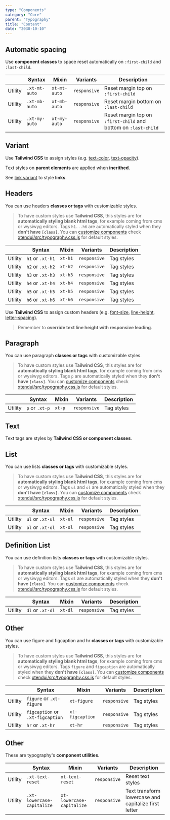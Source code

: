 ```yaml
---
type: "Components"
category: "Core"
parent: "Typography"
title: "Content"
date: "2030-10-10"
---
```


## Automatic spacing

Use **component classes** to space reset automatically on `:first-child` and `:last-child`.

<div class="xt-overflow-sub overflow-y-hidden overflow-x-scroll my-5 xt-my-auto w-full">

|                      | Syntax                          | Mixin            | Variants               | Description                   |
| ----------------------- | ----------------------------------------- | -----------------------------| ----------------------------- | ----------------------------- |
| Utility                  | `.xt-mt-auto`                     | `xt-mt-auto`                | `responsive`                | Reset margin top on `:first-child`            |
| Utility                  | `.xt-mb-auto`                     | `xt-mb-auto`                | `responsive`                | Reset margin bottom on `:last-child`            |
| Utility                  | `.xt-my-auto`                     | `xt-my-auto`                | `responsive`                | Reset margin top on `:first-child` and bottom on `:last-child`            |

</div>

## Variant

Use **Tailwind CSS** to assign styles (e.g. [text-color](https://tailwindcss.com/docs/text-color), [text-opacity](https://tailwindcss.com/docs/text-opacity)).

Text styles on **parent elements** are applied when **inerithed**.

See [link variant](/components/link#variant) to style **links**.

<demo>
  <demoinline src="demos/components/typography/variant">
  </demoinline>
</demo>

## Headers

You can use headers **classes or tags** with customizable styles.

> To have custom styles use **Tailwind CSS**, this styles are for **automatically styling blank html tags**, for example coming from cms or wysiwyg editors. Tags `h1...h6` are automatically styled when they **don't have `[class]`**. You can [customize components](/components/global/preset#customization) check [xtendui/src/typography.css.js](https://github.com/xtendui/xtendui/blob/master/src/typography.css.js) for default styles.

<div class="xt-overflow-sub overflow-y-hidden overflow-x-scroll my-5 xt-my-auto w-full">

|                      | Syntax                          | Mixin            | Variants               | Description                   |
| ----------------------- | ---------------------------- | -----------------| ----------------------------- |----------------------------- |
| Utility                  | `h1` or `.xt-h1`       | `xt-h1`                | `responsive`                | Tag styles            |
| Utility                  | `h2` or `.xt-h2`       | `xt-h2`                | `responsive`                | Tag styles            |
| Utility                  | `h3` or `.xt-h3`       | `xt-h3`                | `responsive`                | Tag styles            |
| Utility                  | `h4` or `.xt-h4`       | `xt-h4`                | `responsive`                | Tag styles            |
| Utility                  | `h5` or `.xt-h5`       | `xt-h5`                | `responsive`                | Tag styles            |
| Utility                  | `h6` or `.xt-h6`       | `xt-h6`                | `responsive`                | Tag styles            |

</div>

<demo>
  <demoinline src="demos/components/typography/headers">
  </demoinline>
</demo>

Use **Tailwind CSS** to assign custom headers (e.g. [font-size](https://tailwindcss.com/docs/font-size), [line-height](https://tailwindcss.com/docs/line-height), [letter-spacing](https://tailwindcss.com/docs/letter-spacing)).

> Remember to **override text line height with responsive leading**.

<demo>
  <demoinline src="demos/components/typography/headers-custom">
  </demoinline>
</demo>

## Paragraph

You can use paragraph **classes or tags** with customizable styles.

> To have custom styles use **Tailwind CSS**, this styles are for **automatically styling blank html tags**, for example coming from cms or wysiwyg editors. Tags `p` are automatically styled when they **don't have `[class]`**. You can [customize components](/components/global/preset#customization) check [xtendui/src/typography.css.js](https://github.com/xtendui/xtendui/blob/master/src/typography.css.js) for default styles.

<div class="xt-overflow-sub overflow-y-hidden overflow-x-scroll my-5 xt-my-auto w-full">

|                      | Syntax                          | Mixin            | Variants               | Description                   |
| ----------------------- | ---------------------------- | -----------------| ----------------------------- |----------------------------- |
| Utility                  | `p` or `.xt-p`       | `xt-p`                | `responsive`                | Tag styles            |

</div>

<demo>
  <demoinline src="demos/components/typography/paragraph">
  </demoinline>
</demo>

## Text

Text tags are styles by **Tailwind CSS or component classes**.

<demo>
  <demoinline src="demos/components/typography/text">
  </demoinline>
</demo>

## List

You can use lists **classes or tags** with customizable styles.

> To have custom styles use **Tailwind CSS**, this styles are for **automatically styling blank html tags**, for example coming from cms or wysiwyg editors. Tags `ul` and `ol` are automatically styled when they **don't have `[class]`**. You can [customize components](/components/global/preset#customization) check [xtendui/src/typography.css.js](https://github.com/xtendui/xtendui/blob/master/src/typography.css.js) for default styles.

<div class="xt-overflow-sub overflow-y-hidden overflow-x-scroll my-5 xt-my-auto w-full">

|                      | Syntax                          | Mixin            | Variants               | Description                   |
| ----------------------- | ---------------------------- | -----------------| ----------------------------- |----------------------------- |
| Utility                  | `ul` or `.xt-ul`       | `xt-ul`                | `responsive`                | Tag styles            |
| Utility                  | `ol` or `.xt-ol`       | `xt-ol`                | `responsive`                | Tag styles            |

</div>

<demo>
  <demoinline src="demos/components/typography/list">
  </demoinline>
</demo>

## Definition List

You can use definition lists **classes or tags** with customizable styles.

> To have custom styles use **Tailwind CSS**, this styles are for **automatically styling blank html tags**, for example coming from cms or wysiwyg editors. Tags `dl` are automatically styled when they **don't have `[class]`**. You can [customize components](/components/global/preset#customization) check [xtendui/src/typography.css.js](https://github.com/xtendui/xtendui/blob/master/src/typography.css.js) for default styles.

<div class="xt-overflow-sub overflow-y-hidden overflow-x-scroll my-5 xt-my-auto w-full">

|                      | Syntax                          | Mixin            | Variants               | Description                   |
| ----------------------- | ---------------------------- | -----------------| ----------------------------- |----------------------------- |
| Utility                  | `dl` or `.xt-dl`       | `xt-dl`                | `responsive`                | Tag styles            |

</div>

<demo>
  <demoinline src="demos/components/typography/definition-list">
  </demoinline>
</demo>

## Other

You can use figure and figcaption and hr **classes or tags** with customizable styles.

> To have custom styles use **Tailwind CSS**, this styles are for **automatically styling blank html tags**, for example coming from cms or wysiwyg editors. Tags `figure` and `figcaption` are automatically styled when they **don't have `[class]`**. You can [customize components](/components/global/preset#customization) check [xtendui/src/typography.css.js](https://github.com/xtendui/xtendui/blob/master/src/typography.css.js) for default styles.

<div class="xt-overflow-sub overflow-y-hidden overflow-x-scroll my-5 xt-my-auto w-full">

|                      | Syntax                          | Mixin            | Variants               | Description                   |
| ----------------------- | ---------------------------- | -----------------| ----------------------------- |----------------------------- |
| Utility                  | `figure` or `.xt-figure`       | `xt-figure`                | `responsive`                | Tag styles            |
| Utility                  | `figcaption` or `.xt-figcaption`       | `xt-figcaption`                | `responsive`                | Tag styles            |
| Utility                  | `hr` or `.xt-hr`       | `xt-hr`                | `responsive`                | Tag styles            |

</div>

<demo>
  <demoinline src="demos/components/typography/other">
  </demoinline>
</demo>

## Other

These are typography's **component utilities**.

<div class="xt-overflow-sub overflow-y-hidden overflow-x-scroll my-5 xt-my-auto w-full">

|                      | Syntax                          | Mixin            | Variants               | Description                   |
| ----------------------- | ---------------------------- | -----------------| ----------------------------- |----------------------------- |
| Utility                  | `.xt-text-reset`       | `xt-text-reset`                | `responsive`                | Reset text styles            |
| Utility                  | `.xt-lowercase-capitalize`       | `xt-lowercase-capitalize`                | `responsive`                | Text transform lowercase and capitalize first letter            |

</div>
